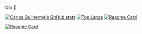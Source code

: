 Olá 👋

[![Carlos Guilherme's GitHub stats](https://github-readme-stats.vercel.app/api?username=PuglisiDaniel&count_private=true&show_icons=true&theme=solarized-light)](https://github.com/PuglisiDaniel) [![Top Langs](https://github-readme-stats.vercel.app/api/top-langs/?username=PuglisiDaniel&theme=solarized-light&layout=compact)](https://github.com/PuglisiDaniel?tab=repositories)
[![Readme Card](https://github-readme-stats.vercel.app/api/pin/?username=PuglisiDaniel&repo=Site-web-programming-class&theme=solarized-light)](https://github.com/PuglisiDaniel/Site-web-programming-class)

[![Readme Card](https://github-readme-stats.vercel.app/api/pin/?username=PuglisiDaniel&repo=ProjetosAulasJS&theme=solarized-light)](https://github.com/PuglisiDaniel/ProjetosAulasJS)
